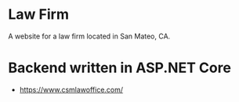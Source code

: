 # Law Firm
A website for a law firm located in San Mateo, CA.

# Backend written in ASP.NET Core
- https://www.csmlawoffice.com/
